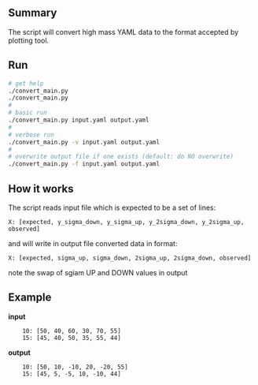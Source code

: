 ## Summary

The script will convert high mass YAML data to the format accepted by plotting
tool.

## Run

```bash
# get help
./convert_main.py
./convert_main.py
#
# basic run
./convert_main.py input.yaml output.yaml
#
# verbose run
./convert_main.py -v input.yaml output.yaml
#
# overwrite output file if one exists (default: do NO overwrite)
./convert_main.py -f input.yaml output.yaml
```

## How it works

The script reads input file which is expected to be a set of lines:

    X: [expected, y_sigma_down, y_sigma_up, y_2sigma_down, y_2sigma_up, observed]

and will write in output file converted data in format:

    X: [expected, sigma_up, sigma_down, 2sigma_up, 2sigma_down, observed]

note the swap of sgiam UP and DOWN values in output

## Example

**input**

```
    10: [50, 40, 60, 30, 70, 55]
    15: [45, 40, 50, 35, 55, 44]
```

**output**

```
    10: [50, 10, -10, 20, -20, 55]
    15: [45, 5, -5, 10, -10, 44]
```
